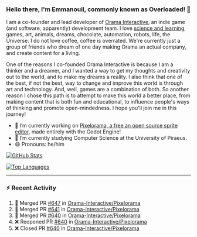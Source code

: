 ### Hello there, I'm Emmanouil, commonly known as Overloaded! 👋
I am a co-founder and lead developer of [Orama Interactive](https://www.orama-interactive.com/), an indie game (and software, apparently) development team. I love [science and learning](https://github.com/OverloadedOrama/KnowledgeBase), games, art, animals, dreams, chocolate, automation, robots, life, the Universe. I do not love coffee, coffee is overrated. We're currently just a group of friends who dream of one day making Orama an actual company, and create content for a living.

One of the reasons I co-founded Orama Interactive is because I am a thinker and a dreamer, and I wanted a way to get my thoughts and creativity out to the world, and to make my dreams a reality. I also think that one of the best, if not the best, way to change and improve this world is through art and technology. And, well, games are a combination of both. So another reason I chose this path is to attempt to make this world a better place, from making content that is both fun and educational, to influence people's ways of thinking and promote open-mindedness. I hope you'll join me in this journey!

- 🔭 I’m currently working on [Pixelorama, a free an open source sprite editor](https://github.com/Orama-Interactive/Pixelorama), made entirely with the Godot Engine!
- 🌱 I’m currently studying Computer Science at the University of Piraeus.
- 😄 Pronouns: he/him

[![GitHub Stats](https://github-readme-stats.vercel.app/api/?username=OverloadedOrama&show_icons=true&theme=merko)](https://github.com/anuraghazra/github-readme-stats)

[![Top Languages](https://github-readme-stats.vercel.app/api/top-langs/?username=OverloadedOrama&layout=compact&theme=merko)](https://github.com/anuraghazra/github-readme-stats)

---

### :zap: Recent Activity

<!--START_SECTION:activity-->
1. 🎉 Merged PR [#647](https://github.com/Orama-Interactive/Pixelorama/pull/647) in [Orama-Interactive/Pixelorama](https://github.com/Orama-Interactive/Pixelorama)
2. 🎉 Merged PR [#641](https://github.com/Orama-Interactive/Pixelorama/pull/641) in [Orama-Interactive/Pixelorama](https://github.com/Orama-Interactive/Pixelorama)
3. 🎉 Merged PR [#640](https://github.com/Orama-Interactive/Pixelorama/pull/640) in [Orama-Interactive/Pixelorama](https://github.com/Orama-Interactive/Pixelorama)
4. ❌ Reopened PR [#640](https://github.com/Orama-Interactive/Pixelorama/pull/640) in [Orama-Interactive/Pixelorama](https://github.com/Orama-Interactive/Pixelorama)
5. ❌ Closed PR [#640](https://github.com/Orama-Interactive/Pixelorama/pull/640) in [Orama-Interactive/Pixelorama](https://github.com/Orama-Interactive/Pixelorama)
<!--END_SECTION:activity-->

<!--
**OverloadedOrama/OverloadedOrama** is a ✨ _special_ ✨ repository because its `README.md` (this file) appears on your GitHub profile.

Here are some ideas to get you started:

- 👯 I’m looking to collaborate on ...
- 🤔 I’m looking for help with ...
- 💬 Ask me about ...
- 📫 How to reach me: ...
- ⚡ Fun fact: ...
-->
